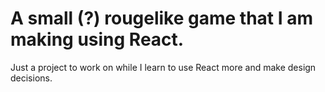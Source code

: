 # A small (?) rougelike game that I am making using React. 
Just a project to work on while I learn to use React more and make design decisions.
